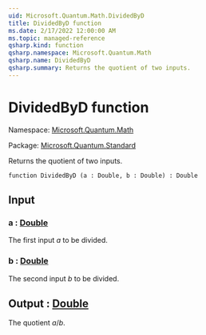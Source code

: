 ```yaml
---
uid: Microsoft.Quantum.Math.DividedByD
title: DividedByD function
ms.date: 2/17/2022 12:00:00 AM
ms.topic: managed-reference
qsharp.kind: function
qsharp.namespace: Microsoft.Quantum.Math
qsharp.name: DividedByD
qsharp.summary: Returns the quotient of two inputs.
---
```


# DividedByD function

Namespace: [Microsoft.Quantum.Math](xref:Microsoft.Quantum.Math)

Package: [Microsoft.Quantum.Standard](https://nuget.org/packages/Microsoft.Quantum.Standard)


Returns the quotient of two inputs.

```qsharp
function DividedByD (a : Double, b : Double) : Double
```


## Input

### a : [Double](xref:microsoft.quantum.qsharp.valueliterals#double-literals)

The first input $a$ to be divided.


### b : [Double](xref:microsoft.quantum.qsharp.valueliterals#double-literals)

The second input $b$ to be divided.



## Output : [Double](xref:microsoft.quantum.qsharp.valueliterals#double-literals)

The quotient $a / b$.